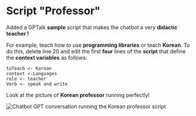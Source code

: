 # Script "Professor"
  
Added a GPTalk **sample** script that makes the chatbot a very **didactic teacher !**

For example, teach how to use **programming libraries** or teach **Korean**. To do this, delete line 20 and edit the first **four** lines of the **script** that define the **context variables** as follows:

    toTeach <- Korean
    context <-Languages
    role <- teacher
    Verb <- speak and write  

Look at the picture of **Korean professor** running perfectly!   

![Chatbot GPT conversation running the Korean professor script](https://media.licdn.com/dms/image/D4D22AQGUqpVnFLC0ig/feedshare-shrink_800/0/1681217028889?e=1684368000&v=beta&t=8YpC_8MIGHfchFMbGlgztYQkpuDq8fcX4LlEcQa1BKc)
